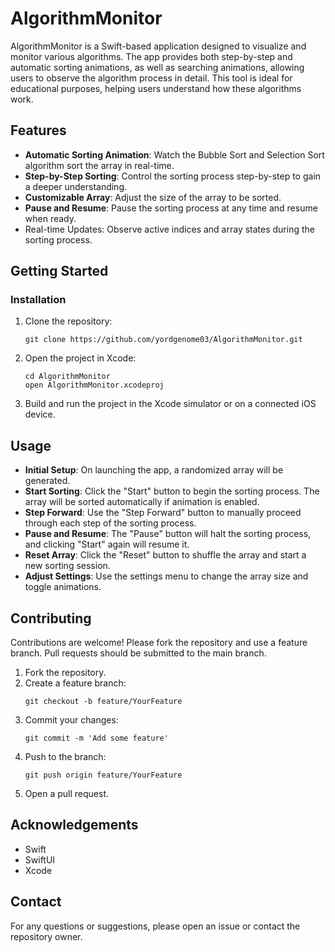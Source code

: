 # AlgorithmMonitor
AlgorithmMonitor is a Swift-based application designed to visualize and monitor various algorithms. The app provides both step-by-step and automatic sorting animations, as well as searching animations, allowing users to observe the algorithm process in detail. This tool is ideal for educational purposes, helping users understand how these algorithms work.

## Features
- **Automatic Sorting Animation**: Watch the Bubble Sort and Selection Sort algorithm sort the array in real-time.
- **Step-by-Step Sorting**: Control the sorting process step-by-step to gain a deeper understanding.
- **Customizable Array**: Adjust the size of the array to be sorted.
- **Pause and Resume**: Pause the sorting process at any time and resume when ready.
- Real-time Updates: Observe active indices and array states during the sorting process.

## Getting Started
### Installation
1. Clone the repository:
    ```
    git clone https://github.com/yordgenome03/AlgorithmMonitor.git
    ```
1. Open the project in Xcode:
    ```
    cd AlgorithmMonitor
    open AlgorithmMonitor.xcodeproj
    ```
1. Build and run the project in the Xcode simulator or on a connected iOS device.

## Usage
- **Initial Setup**: On launching the app, a randomized array will be generated.
- **Start Sorting**: Click the "Start" button to begin the sorting process. The array will be sorted automatically if animation is enabled.
- **Step Forward**: Use the "Step Forward" button to manually proceed through each step of the sorting process.
- **Pause and Resume**: The "Pause" button will halt the sorting process, and clicking "Start" again will resume it.
- **Reset Array**: Click the "Reset" button to shuffle the array and start a new sorting session.
- **Adjust Settings**: Use the settings menu to change the array size and toggle animations.

## Contributing
Contributions are welcome! Please fork the repository and use a feature branch. Pull requests should be submitted to the main branch.

1. Fork the repository.
1. Create a feature branch:
    ```
    git checkout -b feature/YourFeature
    ```
1. Commit your changes:
    ```
    git commit -m 'Add some feature'
    ```
1. Push to the branch:
    ```
    git push origin feature/YourFeature
    ```
1. Open a pull request.

## Acknowledgements
- Swift
- SwiftUI
- Xcode

## Contact
For any questions or suggestions, please open an issue or contact the repository owner.


